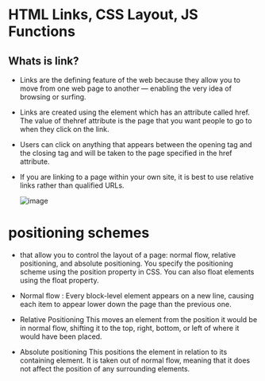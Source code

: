 #  HTML Links, CSS Layout, JS Functions

## Whats is link?

* Links are the defining feature of the web because they allow you to move from one web page to another — enabling the very idea of browsing or surfing.

* Links are created using the <a> element which has an attribute called href. The value of thehref attribute is the page that you want people to go to when
  they click on the link.
* Users can click on anything that appears between the opening <a> tag and the closing </a> tag and will be taken to the page specified in the href attribute.
	
* If you are linking to a page within your own site, it is best to use relative links rather than qualified URLs.


   ![image](https://encrypted-tbn0.gstatic.com/images?q=tbn:ANd9GcS5H81BCTiqJ5Vk0H4LV5SU3AMpGzkxbuMqDw&usqp=CAU)
   
 #  positioning schemes
 
 * that allow you to control the layout of a page: normal flow, relative positioning, and absolute positioning. You specify the positioning scheme using the position
 property in CSS. You can also float elements using the float property.
 
 * Normal flow : Every block-level element appears on a new line, causing each item to appear lower down the page than the previous one.
 
 * Relative Positioning This moves an element from the position it would be in normal flow, shifting it to the top, right, bottom, 
    or left of where it would have been placed. 
    
 * Absolute positioning This positions the element in relation to its containing element. It is taken out of normal flow, meaning that it does not affect the position
   of any surrounding elements.
 
   
   


	
